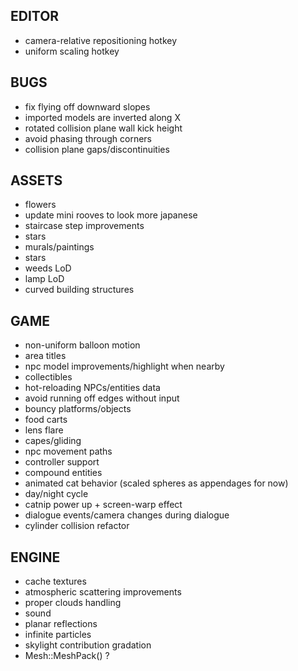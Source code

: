 EDITOR
------
* camera-relative repositioning hotkey
* uniform scaling hotkey

BUGS
----
* fix flying off downward slopes
* imported models are inverted along X
* rotated collision plane wall kick height
* avoid phasing through corners
* collision plane gaps/discontinuities

ASSETS
------
* flowers
* update mini rooves to look more japanese
* staircase step improvements
* stars
* murals/paintings
* stars
* weeds LoD
* lamp LoD
* curved building structures

GAME
----
* non-uniform balloon motion
* area titles
* npc model improvements/highlight when nearby
* collectibles
* hot-reloading NPCs/entities data
* avoid running off edges without input
* bouncy platforms/objects
* food carts
* lens flare
* capes/gliding
* npc movement paths
* controller support
* compound entities
* animated cat behavior (scaled spheres as appendages for now)
* day/night cycle
* catnip power up + screen-warp effect
* dialogue events/camera changes during dialogue
* cylinder collision refactor

ENGINE
------
* cache textures
* atmospheric scattering improvements
* proper clouds handling
* sound
* planar reflections
* infinite particles
* skylight contribution gradation
* Mesh::MeshPack() ?